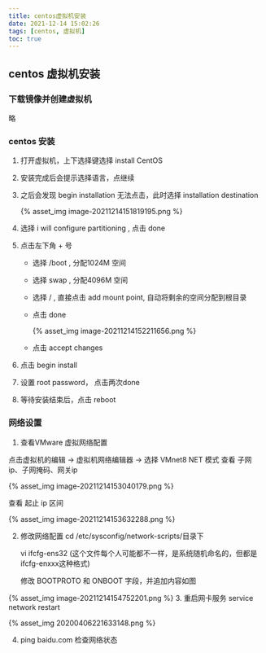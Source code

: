 ```yaml
---
title: centos虚拟机安装
date: 2021-12-14 15:02:26
tags: [centos, 虚拟机]
toc: true
---
```


## centos 虚拟机安装

### 下载镜像并创建虚拟机

略

### centos 安装

1. 打开虚拟机，上下选择键选择 install CentOS

2. 安装完成后会提示选择语言，点继续

3. 之后会发现 begin installation 无法点击，此时选择 installation destination

   {% asset_img image-20211214151819195.png %}

4. 选择 i will configure partitioning , 点击 done

5. 点击左下角 + 号

   - 选择 /boot , 分配1024M 空间

   - 选择 swap , 分配4096M 空间

   - 选择 / , 直接点击 add mount point, 自动将剩余的空间分配到根目录

   - 点击 done

     {% asset_img image-20211214152211656.png %}

   - 点击 accept changes

6. 点击 begin install

7. 设置 root password， 点击两次done

8. 等待安装结束后，点击 reboot



### 网络设置

1.  查看VMware 虚拟网络配置

   点击虚拟机的编辑 -> 虚拟机网络编辑器 -> 选择 VMnet8 NET 模式
   查看 子网ip、子网掩码、网关ip

   {% asset_img image-20211214153040179.png %}

   查看 起止 ip 区间

   {% asset_img image-20211214153632288.png %}

2.  修改网络配置
    cd /etc/sysconfig/network-scripts/目录下

    vi ifcfg-ens32  (这个文件每个人可能都不一样，是系统随机命名的，但都是ifcfg-enxxx这种格式)

    修改 BOOTPROTO 和 ONBOOT 字段，并追加内容如图

  {% asset_img image-20211214154752201.png %}
3. 重启网卡服务 service network restart

   {% asset_img 20200406221633148.png %}

4. ping baidu.com 检查网络状态

